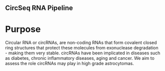 ## CircSeq RNA Pipeline

# Purpose

Circular RNA or circRNAs, are non-coding RNAs that form covalent closed ring structures that protect these molecules from exonuclease degradation - making them very stable. circRNAs have been implicated in diseases such as diabetes, chronic inflammatory diseases, aging and cancer. We aim to assess the role circRNAs may play in high grade astrocytomas.  

